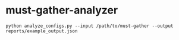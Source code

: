 # must-gather-analyzer

```
python analyze_configs.py --input /path/to/must-gather --output reports/example_output.json
```
